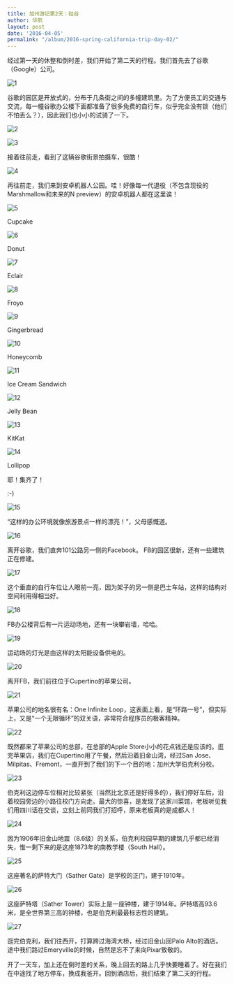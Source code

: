 ```yaml
---
title: 加州游记第2天：硅谷
author: 华航
layout: post
date: '2016-04-05'
permalink: "/album/2016-spring-california-trip-day-02/"
---
```


经过第一天的休整和倒时差，我们开始了第二天的行程。我们首先去了谷歌（Google）公司。

![1](https://pics.huahang.im/albums/2016/加州游记第2天：硅谷/640-1.jpeg)

谷歌的园区是开放式的，分布于几条街之间的多幢建筑里。为了方便员工的交通与交流，每一幢谷歌办公楼下面都准备了很多免费的自行车，似乎完全没有锁（他们不怕丢么？），因此我们也小小的试骑了一下。

![2](https://pics.huahang.im/albums/2016/加州游记第2天：硅谷/640-2.jpeg)

![3](https://pics.huahang.im/albums/2016/加州游记第2天：硅谷/640-3.jpeg)

接着往前走，看到了这辆谷歌街景拍摄车，很酷！

![4](https://pics.huahang.im/albums/2016/加州游记第2天：硅谷/640-4.jpeg)

再往前走，我们来到安卓机器人公园。哇！好像每一代退役（不包含现役的Marshmallow和未来的N preview）的安卓机器人都在这里诶！

![5](https://pics.huahang.im/albums/2016/加州游记第2天：硅谷/640-5.jpeg)

Cupcake

![6](https://pics.huahang.im/albums/2016/加州游记第2天：硅谷/640-6.jpeg)

Donut

![7](https://pics.huahang.im/albums/2016/加州游记第2天：硅谷/640-7.jpeg)

Eclair

![8](https://pics.huahang.im/albums/2016/加州游记第2天：硅谷/640-8.jpeg)

Froyo

![9](https://pics.huahang.im/albums/2016/加州游记第2天：硅谷/640-9.jpeg)

Gingerbread

![10](https://pics.huahang.im/albums/2016/加州游记第2天：硅谷/640-10.jpeg)

Honeycomb

![11](https://pics.huahang.im/albums/2016/加州游记第2天：硅谷/640-11.jpeg)

Ice Cream Sandwich

![12](https://pics.huahang.im/albums/2016/加州游记第2天：硅谷/640-12.jpeg)

Jelly Bean

![13](https://pics.huahang.im/albums/2016/加州游记第2天：硅谷/640-13.jpeg)

KitKat

![14](https://pics.huahang.im/albums/2016/加州游记第2天：硅谷/640-14.jpeg)

Lollipop

耶！集齐了！

:-)

![15](https://pics.huahang.im/albums/2016/加州游记第2天：硅谷/640-15.jpeg)

“这样的办公环境就像旅游景点一样的漂亮！”，父母感慨道。

![16](https://pics.huahang.im/albums/2016/加州游记第2天：硅谷/640-16.jpeg)

离开谷歌，我们直奔101公路另一侧的Facebook。 FB的园区很新，还有一些建筑正在修建。

![17](https://pics.huahang.im/albums/2016/加州游记第2天：硅谷/640-17.jpeg)

这个垂直的自行车位让人眼前一亮，因为架子的另一侧是巴士车站，这样的结构对空间利用得相当好。

![18](https://pics.huahang.im/albums/2016/加州游记第2天：硅谷/640-18.jpeg)

FB办公楼背后有一片运动场地，还有一块攀岩墙，哈哈。

![19](https://pics.huahang.im/albums/2016/加州游记第2天：硅谷/640-19.jpeg)

运动场的灯光是由这样的太阳能设备供电的。

![20](https://pics.huahang.im/albums/2016/加州游记第2天：硅谷/640-20.jpeg)

离开FB，我们前往位于Cupertino的苹果公司。

![21](https://pics.huahang.im/albums/2016/加州游记第2天：硅谷/640-21.jpeg)

苹果公司的地名很有名：One Infinite Loop，这表面上看，是“环路一号”，但实际上，又是“一个无限循环”的双关语，非常符合程序员的极客精神。

![22](https://pics.huahang.im/albums/2016/加州游记第2天：硅谷/640-22.jpeg)

既然都来了苹果公司的总部，在总部的Apple Store小小的花点钱还是应该的。逛完苹果店，我们在Cupertino用了午餐，然后沿着旧金山湾，经过San Jose、Milpitas、Fremont，一直开到了我们的下一个目的地：加州大学伯克利分校。

![23](https://pics.huahang.im/albums/2016/加州游记第2天：硅谷/640-23.jpeg)

伯克利这边停车位相对比较紧张（当然比北京还是好得多的），我们停好车后，沿着校园旁边的小路往校门方向走。最大的惊喜，是发现了这家川菜馆，老板听见我们用四川话在交谈，立刻上前同我们打招呼，原来老板真的是成都人！

![24](https://pics.huahang.im/albums/2016/加州游记第2天：硅谷/640-24.jpeg)

因为1906年旧金山地震（8.6级）的关系，伯克利校园早期的建筑几乎都已经消失，惟一剩下来的是这座1873年的南教学楼（South Hall）。

![25](https://pics.huahang.im/albums/2016/加州游记第2天：硅谷/640-25.jpeg)

这座著名的萨特大门（Sather Gate）是学校的正门，建于1910年。

![26](https://pics.huahang.im/albums/2016/加州游记第2天：硅谷/640-26.jpeg)

这座萨特塔（Sather Tower）实际上是一座钟楼，建于1914年。萨特塔高93.6米，是全世界第三高的钟楼，也是伯克利最最标志性的建筑。

![27](https://pics.huahang.im/albums/2016/加州游记第2天：硅谷/640-27.jpeg)

逛完伯克利，我们往西开，打算跨过海湾大桥，经过旧金山回Palo Alto的酒店。途中我们路过Emeryville的时候，自然是忘不了来向Pixar致敬的。

开了一天车，加上还在倒时差的关系，晚上回去的路上几乎快要睡着了。好在我们在中途找了地方停车，换成我爸开。回到酒店后，我们结束了第二天的行程。
